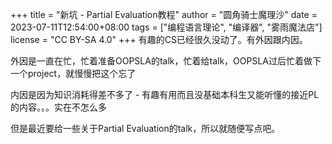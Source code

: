 +++
title = "新坑 - Partial Evaluation教程"
author = "圆角骑士魔理沙"
date = 2023-07-11T12:54:00+08:00
tags = ["编程语言理论", "编译器", "雾雨魔法店"]
license = "CC BY-SA 4.0"
+++
有趣的CS已经很久没动了。有外因跟内因。

外因是一直在忙，忙着准备OOPSLA的talk，忙着给talk，OOPSLA过后忙着做下一个project，就慢慢把这个忘了

内因是因为知识消耗得差不多了 - 有趣有用而且没基础本科生又能听懂的接近PL的内容。。。实在不怎么多

但是最近要给一些关于Partial Evaluation的talk，所以就随便写点吧。

